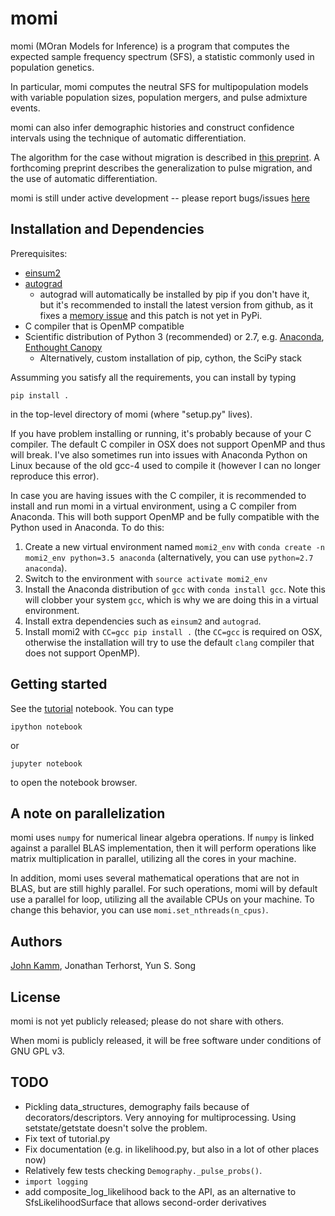 # momi

momi (MOran Models for Inference) is a program that computes
the expected sample frequency spectrum (SFS), a statistic commonly used
in population genetics.

In particular, momi computes the neutral SFS
for multipopulation models with variable population sizes,
population mergers, and pulse admixture events.

momi can also infer demographic histories and construct
confidence intervals using the technique of automatic differentiation.

The algorithm for the case without migration is described in
[this preprint](http://arxiv.org/abs/1503.01133).
A forthcoming preprint describes the generalization to pulse migration,
and the use of automatic differentiation.

momi is still under active development -- please
report bugs/issues [here](https://github.com/jackkamm/momi/issues)

## Installation and Dependencies

Prerequisites:

* [einsum2](https://github.com/jackkamm/einsum2)
* [autograd](https://github.com/HIPS/autograd)
  * autograd will automatically be installed by pip if you don't have it, but it's recommended to install the latest version from github, as it fixes a [memory issue](https://github.com/HIPS/autograd/issues/103) and this patch is not yet in PyPi.
* C compiler that is OpenMP compatible
* Scientific distribution of Python 3 (recommended) or 2.7, e.g. [Anaconda](http://continuum.io/downloads), [Enthought Canopy](https://www.enthought.com/products/canopy/)
  * Alternatively, custom installation of pip, cython, the SciPy stack

Assumming you satisfy all the requirements, you can install by typing
```
pip install .
```
in the top-level directory of momi (where "setup.py" lives).

If you have problem installing or running, it's probably because of your C compiler.
The default C compiler in OSX does not support OpenMP and thus will break.
I've also sometimes run into issues with Anaconda Python on Linux
because of the old gcc-4 used to compile it (however I can no longer reproduce this error).

In case you are having issues with the C compiler, it is recommended
to install and run momi in a virtual environment, using a C
compiler from Anaconda. This will both support OpenMP and be fully compatible
with the Python used in Anaconda. To do this:

1. Create a new virtual environment named `momi2_env` with `conda create -n momi2_env python=3.5 anaconda` (alternatively, you can use `python=2.7 anaconda`).
2. Switch to the environment with `source activate momi2_env`
3. Install the Anaconda distribution of `gcc` with `conda install gcc`. Note this will clobber your system `gcc`, which is why we are doing this in a virtual environment.
4. Install extra dependencies such as `einsum2` and `autograd`.
5. Install momi2 with `CC=gcc pip install .` (the `CC=gcc` is required on OSX, otherwise
the installation will try to use the default `clang` compiler that does not support OpenMP).

## Getting started

See the [tutorial](examples/tutorial.ipynb) notebook.
You can type
```
ipython notebook
```
or
```
jupyter notebook
```
to open the notebook browser.

## A note on parallelization

momi uses `numpy` for numerical linear algebra operations.
If `numpy` is linked against a parallel BLAS implementation,
then it will perform operations like matrix multiplication in parallel,
utilizing all the cores in your machine.

In addition, momi uses several mathematical operations that are not in
BLAS, but are still highly parallel. For such operations, momi will by default
use a parallel for loop, utilizing all the available CPUs on your machine.
To change this behavior, you can use `momi.set_nthreads(n_cpus)`.

## Authors

[John Kamm](mailto:jkamm@stat.berkeley.edu), Jonathan Terhorst, Yun S. Song

## License

momi is not yet publicly released; please do not share with others.

When momi is publicly released, it will be free software under conditions of GNU GPL v3.

## TODO

* Pickling data_structures, demography fails because of decorators/descriptors. Very annoying for multiprocessing. Using setstate/getstate doesn't solve the problem.
* Fix text of tutorial.py
* Fix documentation (e.g. in likelihood.py, but also in a lot of other places now)
* Relatively few tests checking `Demography._pulse_probs()`.
* `import logging`
* add composite_log_likelihood back to the API, as an alternative to SfsLikelihoodSurface that allows second-order derivatives
